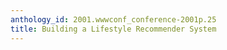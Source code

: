 ```yaml
---
anthology_id: 2001.wwwconf_conference-2001p.25
title: Building a Lifestyle Recommender System
---
```

